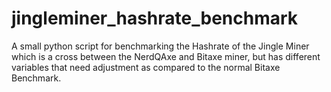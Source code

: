 # jingleminer_hashrate_benchmark
A small python script for benchmarking the Hashrate of the Jingle Miner which is a cross between the NerdQAxe and Bitaxe miner, but has different variables that need adjustment as compared to the normal Bitaxe Benchmark.
